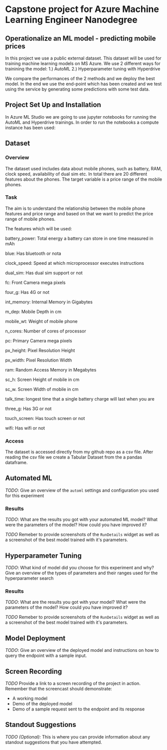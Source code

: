 
# Capstone project for Azure Machine Learning Engineer Nanodegree
## Operationalize an ML model  - predicting mobile prices 


In this project we use a public external dataset.
This dataset will be used for training machine learning models on MS Azure. We use 2 different ways for trainining the model:
1.) AutoML
2.) Hyperparameter tuning with Hyperdrive

We compare the performances of the 2 methods and we deploy the best model.
In the end we use the end-point which has been created and we test using the service by generating some predictions with some test data.


## Project Set Up and Installation

In Azure ML Studio we are going to use jupyter notebooks for running the AutoML and Hyperdrive trainings.
In order to run the notebooks a compute instance has been used:

## Dataset

### Overview

The dataset used includes data about mobile phones, such as battery, RAM, clock speed, availability of dual sim etc.
In total there are 20 different features about the phones.
The target variable is a price range of the mobile phones.



### Task
The aim is to understand the relationship between the mobile phone features and price range and based on that we want to predict the price range of mobile phones.

The features which will be used:

battery_power: Total energy a battery can store in one time measured in mAh

blue: Has bluetooth or nota

clock_speed: Speed at which microprocessor executes instructions

dual_sim: Has dual sim support or not

fc: Front Camera mega pixels

four_g: Has 4G or not

int_memory: Internal Memory in Gigabytes

m_dep: Mobile Depth in cm

mobile_wt: Weight of mobile phone

n_cores: Number of cores of processor

pc: Primary Camera mega pixels

px_height: Pixel Resolution Height

px_width: Pixel Resolution Width

ram: Random Access Memory in Megabytes

sc_h: Screen Height of mobile in cm

sc_w. Screen Width of mobile in cm

talk_time: longest time that a single battery charge will last when you are

three_g: Has 3G or not

touch_screen: Has touch screen or not

wifi: Has wifi or not


### Access

The dataset is accessed directly from my github repo as a csv file.
After reading the csv file we create a Tabular Dataset from the a pandas dataframe.

## Automated ML
*TODO*: Give an overview of the `automl` settings and configuration you used for this experiment

### Results
*TODO*: What are the results you got with your automated ML model? What were the parameters of the model? How could you have improved it?

*TODO* Remeber to provide screenshots of the `RunDetails` widget as well as a screenshot of the best model trained with it's parameters.

## Hyperparameter Tuning
*TODO*: What kind of model did you choose for this experiment and why? Give an overview of the types of parameters and their ranges used for the hyperparameter search


### Results
*TODO*: What are the results you got with your model? What were the parameters of the model? How could you have improved it?

*TODO* Remeber to provide screenshots of the `RunDetails` widget as well as a screenshot of the best model trained with it's parameters.

## Model Deployment
*TODO*: Give an overview of the deployed model and instructions on how to query the endpoint with a sample input.

## Screen Recording
*TODO* Provide a link to a screen recording of the project in action. Remember that the screencast should demonstrate:
- A working model
- Demo of the deployed  model
- Demo of a sample request sent to the endpoint and its response

## Standout Suggestions
*TODO (Optional):* This is where you can provide information about any standout suggestions that you have attempted.
